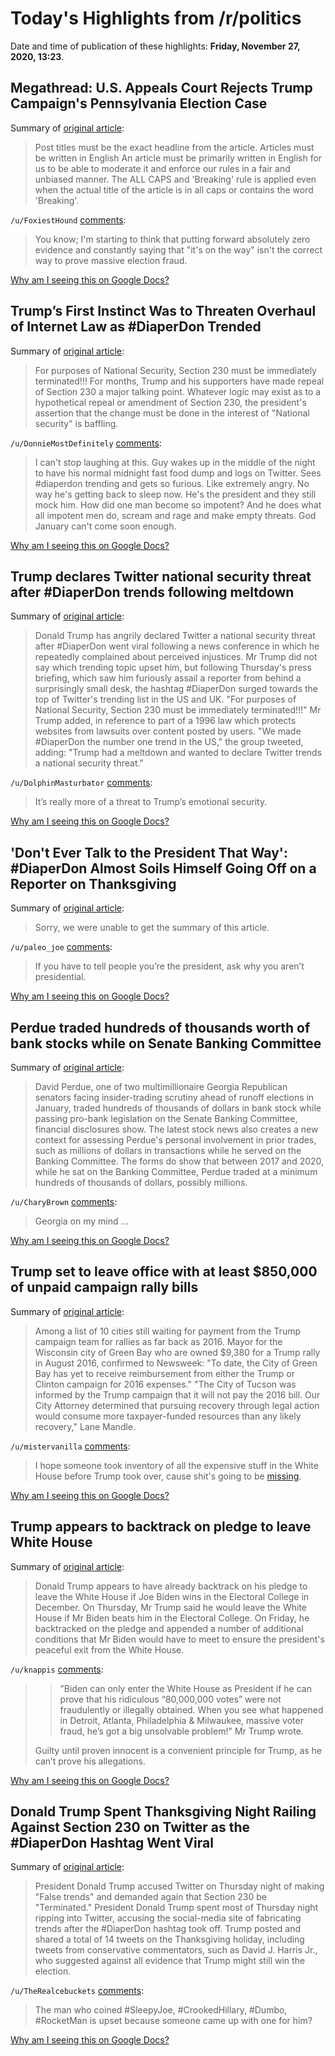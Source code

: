 # Today's Highlights from /r/politics

Date and time of publication of these highlights: **Friday, November 27, 2020, 13:23**.

## Megathread: U.S. Appeals Court Rejects Trump Campaign's Pennsylvania Election Case

Summary of [original article](https://www.reddit.com/r/politics/comments/k27m9b/megathread_us_appeals_court_rejects_trump/):

> Post titles must be the exact headline from the article. Articles must be written in English An article must be primarily written in English for us to be able to moderate it and enforce our rules in a fair and unbiased manner. The ALL CAPS and 'Breaking' rule is applied even when the actual title of the article is in all caps or contains the word 'Breaking'.

`/u/FoxiestHound` [comments](https://www.reddit.com/r/politics/comments/k27m9b/megathread_us_appeals_court_rejects_trump/):

> You know; I'm starting to think that putting forward absolutely zero evidence and constantly saying that "it's on the way" isn't the correct way to prove massive election fraud.

[Why am I seeing this on Google Docs?](https://docs.google.com/document/d/1Dc6We63vOXIZsc0op-Bt4abqkYjXzOigalQqFxmvvbM/edit?usp=sharing)

## Trump’s First Instinct Was to Threaten Overhaul of Internet Law as #DiaperDon Trended

Summary of [original article](https://lawandcrime.com/opinion/trumps-first-instinct-was-to-threaten-overhaul-of-internet-law-as-diaperdon-trended/):

> For purposes of National Security, Section 230 must be immediately terminated!!! For months, Trump and his supporters have made repeal of Section 230 a major talking point. Whatever logic may exist as to a hypothetical repeal or amendment of Section 230, the president's assertion that the change must be done in the interest of "National security" is baffling.

`/u/DonnieMostDefinitely` [comments](https://www.reddit.com/r/politics/comments/k23csv/trumps_first_instinct_was_to_threaten_overhaul_of/):

> I can't stop laughing at this. Guy wakes up in the middle of the night to have his normal midnight fast food dump and logs on Twitter. Sees #diaperdon trending and gets so furious. Like extremely angry. No way he's getting back to sleep now. He's the president and they still mock him. How did one man become so impotent? And he does what all impotent men do, scream and rage and make empty threats. God January can't come soon enough.

[Why am I seeing this on Google Docs?](https://docs.google.com/document/d/1Dc6We63vOXIZsc0op-Bt4abqkYjXzOigalQqFxmvvbM/edit?usp=sharing)

## Trump declares Twitter national security threat after #DiaperDon trends following meltdown

Summary of [original article](https://www.independent.co.uk/news/world/americas/us-election-2020/trump-twitter-diaperdon-election-press-conference-b1762682.html):

> Donald Trump has angrily declared Twitter a national security threat after #DiaperDon went viral following a news conference in which he repeatedly complained about perceived injustices. Mr Trump did not say which trending topic upset him, but following Thursday's press briefing, which saw him furiously assail a reporter from behind a surprisingly small desk, the hashtag #DiaperDon surged towards the top of Twitter's trending list in the US and UK. "For purposes of National Security, Section 230 must be immediately terminated!!!" Mr Trump added, in reference to part of a 1996 law which protects websites from lawsuits over content posted by users. "We made #DiaperDon the number one trend in the US," the group tweeted, adding: "Trump had a meltdown and wanted to declare Twitter trends a national security threat."

`/u/DolphinMasturbator` [comments](https://www.reddit.com/r/politics/comments/k241wc/trump_declares_twitter_national_security_threat/):

> It’s really more of a threat to Trump’s emotional security.

[Why am I seeing this on Google Docs?](https://docs.google.com/document/d/1Dc6We63vOXIZsc0op-Bt4abqkYjXzOigalQqFxmvvbM/edit?usp=sharing)

## 'Don't Ever Talk to the President That Way': #DiaperDon Almost Soils Himself Going Off on a Reporter on Thanksgiving

Summary of [original article](https://www.theroot.com/dont-ever-talk-to-the-president-that-way-diaperdon-al-1845764768):

> Sorry, we were unable to get the summary of this article.

`/u/paleo_joe` [comments](https://www.reddit.com/r/politics/comments/k254fu/dont_ever_talk_to_the_president_that_way/):

> If you have to tell people you’re the president, ask why you aren’t presidential.

[Why am I seeing this on Google Docs?](https://docs.google.com/document/d/1Dc6We63vOXIZsc0op-Bt4abqkYjXzOigalQqFxmvvbM/edit?usp=sharing)

## Perdue traded hundreds of thousands worth of bank stocks while on Senate Banking Committee

Summary of [original article](https://www.salon.com/2020/11/27/perdue-traded-hundreds-of-thousands-worth-of-bank-stocks-while-on-senate-banking-committee/):

> David Perdue, one of two multimillionaire Georgia Republican senators facing insider-trading scrutiny ahead of runoff elections in January, traded hundreds of thousands of dollars in bank stock while passing pro-bank legislation on the Senate Banking Committee, financial disclosures show. The latest stock news also creates a new context for assessing Perdue's personal involvement in prior trades, such as millions of dollars in transactions while he served on the Banking Committee. The forms do show that between 2017 and 2020, while he sat on the Banking Committee, Perdue traded at a minimum hundreds of thousands of dollars, possibly millions.

`/u/CharyBrown` [comments](https://www.reddit.com/r/politics/comments/k208qy/perdue_traded_hundreds_of_thousands_worth_of_bank/):

> Georgia on my mind ...

[Why am I seeing this on Google Docs?](https://docs.google.com/document/d/1Dc6We63vOXIZsc0op-Bt4abqkYjXzOigalQqFxmvvbM/edit?usp=sharing)

## Trump set to leave office with at least $850,000 of unpaid campaign rally bills

Summary of [original article](https://www.newsweek.com/trump-campaign-rally-debt-elpaso-albuquerque-1550737):

> Among a list of 10 cities still waiting for payment from the Trump campaign team for rallies as far back as 2016. Mayor for the Wisconsin city of Green Bay who are owned $9,380 for a Trump rally in August 2016, confirmed to Newsweek: "To date, the City of Green Bay has yet to receive reimbursement from either the Trump or Clinton campaign for 2016 expenses." "The City of Tucson was informed by the Trump campaign that it will not pay the 2016 bill. Our City Attorney determined that pursuing recovery through legal action would consume more taxpayer-funded resources than any likely recovery," Lane Mandle.

`/u/mistervanilla` [comments](https://www.reddit.com/r/politics/comments/k1zua4/trump_set_to_leave_office_with_at_least_850000_of/):

> I hope someone took inventory of all the expensive stuff in the White House before Trump took over, cause shit's going to be [missing](https://www.bloomberg.com/news/articles/2020-09-06/trump-ended-2018-france-trip-having-art-loaded-on-air-force-one).

[Why am I seeing this on Google Docs?](https://docs.google.com/document/d/1Dc6We63vOXIZsc0op-Bt4abqkYjXzOigalQqFxmvvbM/edit?usp=sharing)

## Trump appears to backtrack on pledge to leave White House

Summary of [original article](https://www.independent.co.uk/news/world/americas/us-election/trump-election-biden-white-house-twitter-b1762913.html):

> Donald Trump appears to have already backtrack on his pledge to leave the White House if Joe Biden wins in the Electoral College in December. On Thursday, Mr Trump said he would leave the White House if Mr Biden beats him in the Electoral College. On Friday, he backtracked on the pledge and appended a number of additional conditions that Mr Biden would have to meet to ensure the president's peaceful exit from the White House.

`/u/knappis` [comments](https://www.reddit.com/r/politics/comments/k23yd4/trump_appears_to_backtrack_on_pledge_to_leave/):

> >”Biden can only enter the White House as President if he can prove that his ridiculous “80,000,000 votes” were not fraudulently or illegally obtained. When you see what happened in Detroit, Atlanta, Philadelphia & Milwaukee, massive voter fraud, he’s got a big unsolvable problem!" Mr Trump wrote.  
> 
> Guilty until proven innocent is a convenient principle for Trump, as he can’t prove his allegations.

[Why am I seeing this on Google Docs?](https://docs.google.com/document/d/1Dc6We63vOXIZsc0op-Bt4abqkYjXzOigalQqFxmvvbM/edit?usp=sharing)

## Donald Trump Spent Thanksgiving Night Railing Against Section 230 on Twitter as the #DiaperDon Hashtag Went Viral

Summary of [original article](https://www.businessinsider.com.au/donald-trump-calls-end-section-230-diaperdon-goes-viral-twitter-2020-11):

> President Donald Trump accused Twitter on Thursday night of making "False trends" and demanded again that Section 230 be "Terminated." President Donald Trump spent most of Thursday night ripping into Twitter, accusing the social-media site of fabricating trends after the #DiaperDon hashtag took off. Trump posted and shared a total of 14 tweets on the Thanksgiving holiday, including tweets from conservative commentators, such as David J. Harris Jr., who suggested against all evidence that Trump might still win the election.

`/u/TheRealcebuckets` [comments](https://www.reddit.com/r/politics/comments/k20aps/donald_trump_spent_thanksgiving_night_railing/):

> The man who coined #SleepyJoe, #CrookedHillary, #Dumbo, #RocketMan is upset because someone came up with one for him?

[Why am I seeing this on Google Docs?](https://docs.google.com/document/d/1Dc6We63vOXIZsc0op-Bt4abqkYjXzOigalQqFxmvvbM/edit?usp=sharing)

